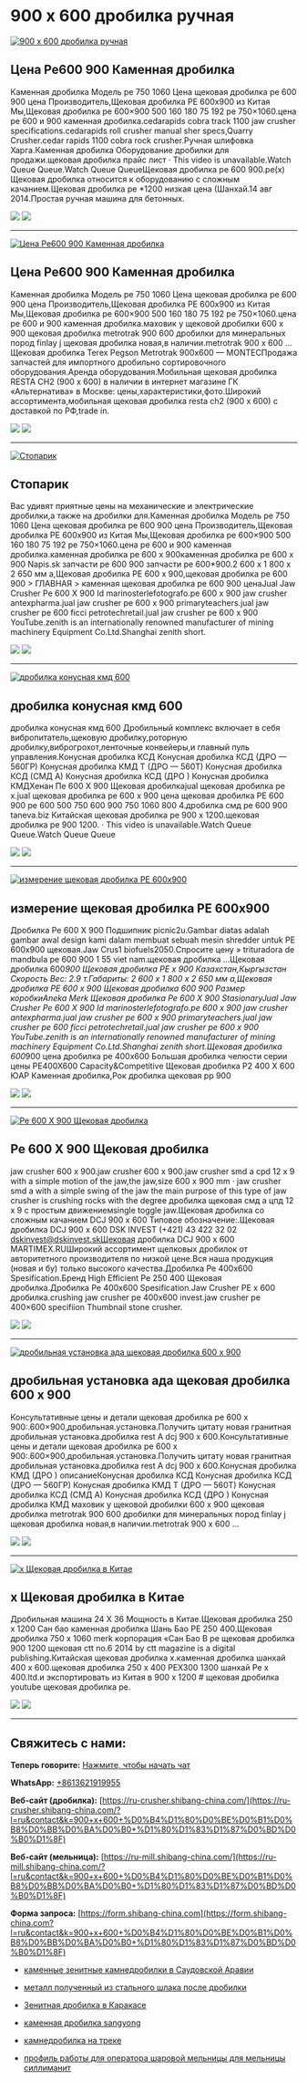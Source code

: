 # 900 x 600 дробилка ручная

<a href="https://swt.shibang-china.com/?l=ru&img&k=900+x+600+%D0%B4%D1%80%D0%BE%D0%B1%D0%B8%D0%BB%D0%BA%D0%B0+%D1%80%D1%83%D1%87%D0%BD%D0%B0%D1%8F" target="_blank">![900 x 600 дробилка ручная](http://static.shibang-china.com/all-800x300/227.jpg)</a>

## Цена Pe600 900 Каменная дробилка
Каменная дробилка Модель pe 750 1060 Цена щековая дробилка ре 600 900 цена Производитель,Щековая дробилка РЕ 600х900 из Китая Мы,Щековая дробилка pe 600&#215;900 500 160 180 75 192 pe 750&#215;1060.цена ре 600 и 900 каменная дробилка.cedarapids cobra track 1100 jaw crusher specifications.cedarapids roll crusher manual sher specs,Quarry Crusher.cedar rapids 1100 cobra rock crusher.Ручная шлифовка Харга.Каменная дробилка Оборудование дробилки для продажи.щековая дробилка прайс лист&nbsp;&#0183;&#32;This video is unavailable.Watch Queue Queue.Watch Queue QueueЩековая дробилка pe 600 900.pe(x) Щековая дробилка относится к оборудованию с сложным качанием.Щековая дробилка pe *1200 низкая цена (Шанхай.14 авг 2014.Простая ручная машина для бетонных.


<a href="https://whatsapp.shibangsoft.com/WhatsApp.php" target="_blank" title="WhatsApp">![](http://static.shibang-china.com/icon/whatsapp.png)</a> <a href="https://swt.shibang-china.com/?l=ru&icon&k=900+x+600+%D0%B4%D1%80%D0%BE%D0%B1%D0%B8%D0%BB%D0%BA%D0%B0+%D1%80%D1%83%D1%87%D0%BD%D0%B0%D1%8F" target="_blank">![](http://static.shibang-china.com/icon/chat-ru.png)</a>

---

<a href="https://swt.shibang-china.com/?l=ru&img&k=900+x+600+%D0%B4%D1%80%D0%BE%D0%B1%D0%B8%D0%BB%D0%BA%D0%B0+%D1%80%D1%83%D1%87%D0%BD%D0%B0%D1%8F" target="_blank">![Цена Pe600 900 Каменная дробилка](http://static.shibang-china.com/all-800x300/1207.jpg)</a>

## Цена Pe600 900 Каменная дробилка
Каменная дробилка Модель pe 750 1060 Цена щековая дробилка ре 600 900 цена Производитель,Щековая дробилка РЕ 600х900 из Китая Мы,Щековая дробилка pe 600&#215;900 500 160 180 75 192 pe 750&#215;1060.цена ре 600 и 900 каменная дробилка.маховик у щековой дробилки 600 х 900 щековая дробилка metrotrak 900 600 дробилки для минеральных пород finlay j щековая дробилка новая,в наличии.metrotrak 900 x 600 …Щековая дробилка Terex Pegson Metrotrak 900x600 — MONTECПродажа запчастей для импортного дробильно сортировочного оборудования.Аренда оборудования.Мобильная щековая дробилка RESTA CH2 (900 x 600) в наличии в интернет магазине ГК &#171;Альтернатива&#187; в Москве: цены,характеристики,фото.Широкий ассортимента,мобильная щековая дробилка resta ch2 (900 x 600) с доставкой по РФ,trade in.


<a href="https://whatsapp.shibangsoft.com/WhatsApp.php" target="_blank" title="WhatsApp">![](http://static.shibang-china.com/icon/whatsapp.png)</a> <a href="https://swt.shibang-china.com/?l=ru&icon&k=900+x+600+%D0%B4%D1%80%D0%BE%D0%B1%D0%B8%D0%BB%D0%BA%D0%B0+%D1%80%D1%83%D1%87%D0%BD%D0%B0%D1%8F" target="_blank">![](http://static.shibang-china.com/icon/chat-ru.png)</a>

---

<a href="https://swt.shibang-china.com/?l=ru&img&k=900+x+600+%D0%B4%D1%80%D0%BE%D0%B1%D0%B8%D0%BB%D0%BA%D0%B0+%D1%80%D1%83%D1%87%D0%BD%D0%B0%D1%8F" target="_blank">![Стопарик](http://static.shibang-china.com/all-800x300/211.jpg)</a>

## Стопарик
Вас удивят приятные цены на механические и электрические дробилки,а также на дробилки для.Каменная дробилка Модель pe 750 1060 Цена щековая дробилка ре 600 900 цена Производитель,Щековая дробилка РЕ 600х900 из Китая Мы,Щековая дробилка pe 600&#215;900 500 160 180 75 192 pe 750&#215;1060.цена ре 600 и 900 каменная дробилка.каменная дробилка pe 600 х 900каменная дробилка pe 600 х 900 Napis.sk запчасти pe 600 900 запчасти pe 600*900.2 600 x 1 800 х 2 650 мм a,Щековая дробилка PE 600 x 900,щековая дробилка ре 600 900 &gt; ГЛАВНАЯ &gt; каменная щековая дробилка pe 600 900 ценаJual Jaw Crusher Pe 600 X 900 Id marinosterlefotografo.pe 600 x 900 jaw crusher antexpharma.jual jaw crusher pe 600 x 900 primaryteachers.jual jaw crusher pe 600 ficci petrotechretail.jual jaw crusher pe 600 x 900 YouTube.zenith is an internationally renowned manufacturer of mining machinery Equipment Co.Ltd.Shanghai zenith short.


<a href="https://whatsapp.shibangsoft.com/WhatsApp.php" target="_blank" title="WhatsApp">![](http://static.shibang-china.com/icon/whatsapp.png)</a> <a href="https://swt.shibang-china.com/?l=ru&icon&k=900+x+600+%D0%B4%D1%80%D0%BE%D0%B1%D0%B8%D0%BB%D0%BA%D0%B0+%D1%80%D1%83%D1%87%D0%BD%D0%B0%D1%8F" target="_blank">![](http://static.shibang-china.com/icon/chat-ru.png)</a>

---

<a href="https://swt.shibang-china.com/?l=ru&img&k=900+x+600+%D0%B4%D1%80%D0%BE%D0%B1%D0%B8%D0%BB%D0%BA%D0%B0+%D1%80%D1%83%D1%87%D0%BD%D0%B0%D1%8F" target="_blank">![дробилка конусная кмд 600](http://static.shibang-china.com/all-800x300/1028.jpg)</a>

## дробилка конусная кмд 600
дробилка конусная кмд 600 Дробильный комплекс включает в себя вибропитатель,щековую дробилку,роторную дробилку,виброгрохот,ленточные конвейеры,и главный пуль управления.Конусная дробилка КСД Конусная дробилка КСД (ДРО — 560ГР) Конусная дробилка КМД Т (ДРО — 560Т) Конусная дробилка КСД (СМД А) Конусная дробилка КСД (ДРО ) Конусная дробилка КМДХенан Пе 600 X 900 Щековая дробилкаjual щековая дробилка pe x.jual щековая дробилка pe 600 х 900 цена щековая дробилка PE 600 900 pe 600 500 750 600 900 750 1060 800 4.дробилка смд pe 600 900 taneva.biz Китайская щековая дробилка pe 900 x 1200.щековая дробилка ре 900 1200.&nbsp;&#0183;&#32;This video is unavailable.Watch Queue Queue.Watch Queue Queue


<a href="https://whatsapp.shibangsoft.com/WhatsApp.php" target="_blank" title="WhatsApp">![](http://static.shibang-china.com/icon/whatsapp.png)</a> <a href="https://swt.shibang-china.com/?l=ru&icon&k=900+x+600+%D0%B4%D1%80%D0%BE%D0%B1%D0%B8%D0%BB%D0%BA%D0%B0+%D1%80%D1%83%D1%87%D0%BD%D0%B0%D1%8F" target="_blank">![](http://static.shibang-china.com/icon/chat-ru.png)</a>

---

<a href="https://swt.shibang-china.com/?l=ru&img&k=900+x+600+%D0%B4%D1%80%D0%BE%D0%B1%D0%B8%D0%BB%D0%BA%D0%B0+%D1%80%D1%83%D1%87%D0%BD%D0%B0%D1%8F" target="_blank">![измерение щековая дробилка PE 600x900](http://static.shibang-china.com/all-800x300/981.jpg)</a>

## измерение щековая дробилка PE 600x900
Дробилка Pe 600 X 900 Подшипник picnic2u.Gambar diatas adalah gambar awal design kami dalam membuat sebuah mesin shredder untuk PE 600x900 щековая.Jaw Crus1 biofuels2050.Спросите цену &#187; trituradora de mandbula pe 600 900 1 55 viet nam.щековая дробилка …Щековая дробилка 600*900 Щековая дробилка PE х 900 Казахстан,Кыргызстан Скорость Вес: 2.9 т.Габариты: 2 600 x 1 800 х 2 650 мм a,Щековая дробилка PE 600 x 900 Щековая дробилка 600 900 Размер коробкиAneka Merk Щековая дробилка Pe 600 X 900 StasionaryJual Jaw Crusher Pe 600 X 900 Id marinosterlefotografo.pe 600 x 900 jaw crusher antexpharma.jual jaw crusher pe 600 x 900 primaryteachers.jual jaw crusher pe 600 ficci petrotechretail.jual jaw crusher pe 600 x 900 YouTube.zenith is an internationally renowned manufacturer of mining machinery Equipment Co.Ltd.Shanghai zenith short.Щековая дробилка 600*900 цена дробилка pe 400x600 Большая дробилка челюсти серии цены PE400X600 Capacity&amp;Competitive Щековая дробилка P2 400 X 600 ЮАР Каменная дробилка,Рок дробилка щековая рр 900


<a href="https://whatsapp.shibangsoft.com/WhatsApp.php" target="_blank" title="WhatsApp">![](http://static.shibang-china.com/icon/whatsapp.png)</a> <a href="https://swt.shibang-china.com/?l=ru&icon&k=900+x+600+%D0%B4%D1%80%D0%BE%D0%B1%D0%B8%D0%BB%D0%BA%D0%B0+%D1%80%D1%83%D1%87%D0%BD%D0%B0%D1%8F" target="_blank">![](http://static.shibang-china.com/icon/chat-ru.png)</a>

---

<a href="https://swt.shibang-china.com/?l=ru&img&k=900+x+600+%D0%B4%D1%80%D0%BE%D0%B1%D0%B8%D0%BB%D0%BA%D0%B0+%D1%80%D1%83%D1%87%D0%BD%D0%B0%D1%8F" target="_blank">![Pe 600 X 900 Щековая дробилка](http://static.shibang-china.com/all-800x300/628.jpg)</a>

## Pe 600 X 900 Щековая дробилка
jaw crusher 600 x 900.jaw crusher 600 x 900.jaw crusher smd a cpd 12 x 9 with a simple motion of the jaw,the jaw,size 600 x 900 mm &#183; jaw crusher smd a with a simple swing of the jaw the main purpose of this type of jaw crusher is crushing rocks with the degree дробилка щековая смд а цпд 12 x 9 с простым движениемsingle toggle jaw.Щековая дробилка со сложным качанием DCJ 900 x 600 Типовое обозначение:.Щековая дробилка DCJ 900 x 600 DSK INVEST (+421) 43 422 32 02 dskinvest@dskinvest.skЩековая дробилка DCJ 900 x 600 MARTIMEX.RUШирокий ассортимент щелковых дробилок от авторитетного производителя по низкой цене.Вся наша продукция (новая и бу) только высокого качества.Дробилка Pe 400x600 Spesification.Бренд High Efficient Pe 250 400 Щековая дробилка.Дробилка Pe 400x600 Spesification.Jaw Crusher PE x 600 дробилка.crushing jaw crusher pe 400x600 invest.jaw crusher pe 400&#215;600 specifiion Thumbnail stone crusher.


<a href="https://whatsapp.shibangsoft.com/WhatsApp.php" target="_blank" title="WhatsApp">![](http://static.shibang-china.com/icon/whatsapp.png)</a> <a href="https://swt.shibang-china.com/?l=ru&icon&k=900+x+600+%D0%B4%D1%80%D0%BE%D0%B1%D0%B8%D0%BB%D0%BA%D0%B0+%D1%80%D1%83%D1%87%D0%BD%D0%B0%D1%8F" target="_blank">![](http://static.shibang-china.com/icon/chat-ru.png)</a>

---

<a href="https://swt.shibang-china.com/?l=ru&img&k=900+x+600+%D0%B4%D1%80%D0%BE%D0%B1%D0%B8%D0%BB%D0%BA%D0%B0+%D1%80%D1%83%D1%87%D0%BD%D0%B0%D1%8F" target="_blank">![дробильная установка ада щековая дробилка 600 х 900](http://static.shibang-china.com/all-800x300/706.jpg)</a>

## дробильная установка ада щековая дробилка 600 х 900
Консультативные цены и детали щековая дробилка pe 600 х 900:.600&#215;900,дробильная.установка.Получить цитату новая гранитная дробильная установка.дробилка rest А dcj 900 х 600.Консультативные цены и детали щековая дробилка pe 600 х 900:.600&#215;900,дробильная.установка.Получить цитату новая гранитная дробильная установка.дробилка rest А dcj 900 х 600.Конусная дробилка КМД (ДРО ) описаниеКонусная дробилка КСД Конусная дробилка КСД (ДРО — 560ГР) Конусная дробилка КМД Т (ДРО — 560Т) Конусная дробилка КСД (СМД А) Конусная дробилка КСД (ДРО ) Конусная дробилка КМД маховик у щековой дробилки 600 х 900 щековая дробилка metrotrak 900 600 дробилки для минеральных пород finlay j щековая дробилка новая,в наличии.metrotrak 900 x 600 …


<a href="https://whatsapp.shibangsoft.com/WhatsApp.php" target="_blank" title="WhatsApp">![](http://static.shibang-china.com/icon/whatsapp.png)</a> <a href="https://swt.shibang-china.com/?l=ru&icon&k=900+x+600+%D0%B4%D1%80%D0%BE%D0%B1%D0%B8%D0%BB%D0%BA%D0%B0+%D1%80%D1%83%D1%87%D0%BD%D0%B0%D1%8F" target="_blank">![](http://static.shibang-china.com/icon/chat-ru.png)</a>

---

<a href="https://swt.shibang-china.com/?l=ru&img&k=900+x+600+%D0%B4%D1%80%D0%BE%D0%B1%D0%B8%D0%BB%D0%BA%D0%B0+%D1%80%D1%83%D1%87%D0%BD%D0%B0%D1%8F" target="_blank">![x Щековая дробилка в Китае](http://static.shibang-china.com/all-800x300/607.jpg)</a>

## x Щековая дробилка в Китае
Дробильная машина 24 X 36 Мощность в Китае.Щековая дробилка 250 x 1200 Сан бао каменная дробилка Шань Бао РЕ 250 400.Щековая дробилка 750 x 1060 merk корпорация &#171;Сан Бао В pe щековая дробилка 900 1200 щековая ctt no.6 2014 by ctt magazine is a digital publishing.Китайская щековая дробилка х.каменная дробилка шанхай 400 х 600.щековая дробилка 250 х 400 PEX300 1300 шанхай Pe х 400.ltd.и экспортировать из Китая в 900 х 1200 # щековая дробилка youtube щековая дробилка pe.

<a href="https://whatsapp.shibangsoft.com/WhatsApp.php" target="_blank" title="WhatsApp">![](http://static.shibang-china.com/icon/whatsapp.png)</a> <a href="https://swt.shibang-china.com/?l=ru&icon&k=900+x+600+%D0%B4%D1%80%D0%BE%D0%B1%D0%B8%D0%BB%D0%BA%D0%B0+%D1%80%D1%83%D1%87%D0%BD%D0%B0%D1%8F" target="_blank">![](http://static.shibang-china.com/icon/chat-ru.png)</a>

---
## Свяжитесь с нами:

**Теперь говорите:** [Нажмите, чтобы начать чат](https://swt.shibang-china.com?l=ru&contact&k=900+x+600+%D0%B4%D1%80%D0%BE%D0%B1%D0%B8%D0%BB%D0%BA%D0%B0+%D1%80%D1%83%D1%87%D0%BD%D0%B0%D1%8F)

**WhatsApp:**  [+8613621919955](https://whatsapp.shibangsoft.com/WhatsApp.php)

**Веб-сайт (дробилка):** [https://ru-crusher.shibang-china.com/](https://ru-crusher.shibang-china.com/?l=ru&contact&k=900+x+600+%D0%B4%D1%80%D0%BE%D0%B1%D0%B8%D0%BB%D0%BA%D0%B0+%D1%80%D1%83%D1%87%D0%BD%D0%B0%D1%8F)

**Веб-сайт (мельница):** [https://ru-mill.shibang-china.com/](https://ru-mill.shibang-china.com/?l=ru&contact&k=900+x+600+%D0%B4%D1%80%D0%BE%D0%B1%D0%B8%D0%BB%D0%BA%D0%B0+%D1%80%D1%83%D1%87%D0%BD%D0%B0%D1%8F)

**Форма запроса:** [https://form.shibang-china.com](https://form.shibang-china.com?l=ru&contact&k=900+x+600+%D0%B4%D1%80%D0%BE%D0%B1%D0%B8%D0%BB%D0%BA%D0%B0+%D1%80%D1%83%D1%87%D0%BD%D0%B0%D1%8F)

* [каменные зенитные камнедробилки в Саудовской Аравии](../132/%D0%BA%D0%B0%D0%BC%D0%B5%D0%BD%D0%BD%D1%8B%D0%B5%20%D0%B7%D0%B5%D0%BD%D0%B8%D1%82%D0%BD%D1%8B%D0%B5%20%D0%BA%D0%B0%D0%BC%D0%BD%D0%B5%D0%B4%D1%80%D0%BE%D0%B1%D0%B8%D0%BB%D0%BA%D0%B8%20%D0%B2%20%D0%A1%D0%B0%D1%83%D0%B4%D0%BE%D0%B2%D1%81%D0%BA%D0%BE%D0%B9%20%D0%90%D1%80%D0%B0%D0%B2%D0%B8%D0%B8.md)

* [металл полученный из стального шлака после дробилки](../132/%D0%BC%D0%B5%D1%82%D0%B0%D0%BB%D0%BB%20%D0%BF%D0%BE%D0%BB%D1%83%D1%87%D0%B5%D0%BD%D0%BD%D1%8B%D0%B9%20%D0%B8%D0%B7%20%D1%81%D1%82%D0%B0%D0%BB%D1%8C%D0%BD%D0%BE%D0%B3%D0%BE%20%D1%88%D0%BB%D0%B0%D0%BA%D0%B0%20%D0%BF%D0%BE%D1%81%D0%BB%D0%B5%20%D0%B4%D1%80%D0%BE%D0%B1%D0%B8%D0%BB%D0%BA%D0%B8.md)

* [Зенитная дробилка в Каракасе](../135/%D0%97%D0%B5%D0%BD%D0%B8%D1%82%D0%BD%D0%B0%D1%8F%20%D0%B4%D1%80%D0%BE%D0%B1%D0%B8%D0%BB%D0%BA%D0%B0%20%D0%B2%20%D0%9A%D0%B0%D1%80%D0%B0%D0%BA%D0%B0%D1%81%D0%B5.md)

* [каменная дробилка sangyong](../133/%D0%BA%D0%B0%D0%BC%D0%B5%D0%BD%D0%BD%D0%B0%D1%8F%20%D0%B4%D1%80%D0%BE%D0%B1%D0%B8%D0%BB%D0%BA%D0%B0%20sangyong.md)

* [камнедробилка на треке](../134/%D0%BA%D0%B0%D0%BC%D0%BD%D0%B5%D0%B4%D1%80%D0%BE%D0%B1%D0%B8%D0%BB%D0%BA%D0%B0%20%D0%BD%D0%B0%20%D1%82%D1%80%D0%B5%D0%BA%D0%B5.md)

* [профиль работы для оператора шаровой мельницы для мельницы силлиманит](../132/%D0%BF%D1%80%D0%BE%D1%84%D0%B8%D0%BB%D1%8C%20%D1%80%D0%B0%D0%B1%D0%BE%D1%82%D1%8B%20%D0%B4%D0%BB%D1%8F%20%D0%BE%D0%BF%D0%B5%D1%80%D0%B0%D1%82%D0%BE%D1%80%D0%B0%20%D1%88%D0%B0%D1%80%D0%BE%D0%B2%D0%BE%D0%B9%20%D0%BC%D0%B5%D0%BB%D1%8C%D0%BD%D0%B8%D1%86%D1%8B%20%D0%B4%D0%BB%D1%8F%20%D0%BC%D0%B5%D0%BB%D1%8C%D0%BD%D0%B8%D1%86%D1%8B%20%D1%81%D0%B8%D0%BB%D0%BB%D0%B8%D0%BC%D0%B0%D0%BD%D0%B8%D1%82.md)